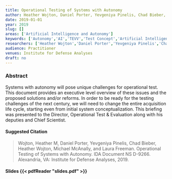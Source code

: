 ```yaml
---
title: Operational Testing of Systems with Autonomy
author: Heather Wojton, Daniel Porter, Yevgeniya Pinelis, Chad Bieber, Michael McAnally, Laura Freeman
date: 2019-01-01
year: 2019
slug: []
areas: ['Artificial Intelligence and Autonomy']
keywords: ['Autonomy','AI','TEVV','Test Concept','Artificial Intelligence','Acquisition Reform']
researchers: ['Heather Wojton','Daniel Porter','Yevgeniya Pinelis','Chad Bieber','Michael McAnally','Laura Freeman']
audience: Practitioner
venues: Institute for Defense Analyses
draft: no
---
```




### Abstract
Systems with autonomy will pose unique challenges for operational test. This document provides an executive level overview of these issues and the proposed solutions and/or reforms. In order to be ready for the testing challenges of the next century, we will need to change the entire acquisition life cycle, starting even from initial system conceptualization. This briefing was presented to the Director, Operational Test & Evaluation along with his deputies and Chief Scientist.

#### Suggested Citation
> Wojton, Heather M, Daniel Porter, Yevgeniya Pinelis, Chad Bieber, Heather Wojton, Michael McAnally, and Laura Freeman. Operational Testing of Systems with Autonomy. IDA Document NS D-9266. Alexandria, VA: Institute for Defense Analyses, 2019.

#### Slides {{< pdfReader "slides.pdf" >}}




